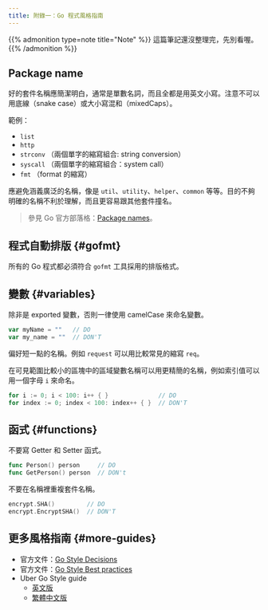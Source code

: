 ```yaml
---
title: 附錄一：Go 程式風格指南
---
```


{{% admonition type=note title="Note" %}}
這篇筆記還沒整理完，先別看喔。
{{% /admonition %}}

## Package name

好的套件名稱應簡潔明白，通常是單數名詞，而且全都是用英文小寫。注意不可以用底線（snake case）或大小寫混和（mixedCaps）。

範例：

- `list`
- `http`
- `strconv` （兩個單字的縮寫組合: string conversion）
- `syscall` （兩個單字的縮寫組合：system call）
- `fmt` （format 的縮寫）

應避免涵義廣泛的名稱，像是 `util`、`utility`、`helper`、`common` 等等。目的不夠明確的名稱不利於理解，而且更容易跟其他套件撞名。

> 參見 Go 官方部落格：[Package names](https://go.dev/blog/package-names)。

## 程式自動排版 {#gofmt}

所有的 Go 程式都必須符合 `gofmt` 工具採用的排版格式。

## 變數 {#variables}

除非是 exported 變數，否則一律使用 camelCase 來命名變數。

```go
var myName = ""   // DO
var my_name = ""  // DON'T
```

偏好短一點的名稱。例如 `request` 可以用比較常見的縮寫 `req`。

在可見範圍比較小的區塊中的區域變數名稱可以用更精簡的名稱，例如索引值可以用一個字母 `i` 來命名。

```go
for i := 0; i < 100: i++ { }              // DO
for index := 0; index < 100: index++ { }  // DON'T
```

## 函式 {#functions}

不要寫 Getter 和 Setter 函式。

```go
func Person() person     // DO
func GetPerson() person  // DON't
```

不要在名稱裡重複套件名稱。

```go
encrypt.SHA()         // DO
encrypt.EncryptSHA()  // DON'T
```

## 更多風格指南 {#more-guides}

- 官方文件：[Go Style Decisions](https://google.github.io/styleguide/go/decisions)
- 官方文件：[Go Style Best practices](https://google.github.io/styleguide/go/best-practices)
- Uber Go Style guide
  - [英文版](https://github.com/uber-go/guide/blob/master/style.md)
  - [繁體中文版](https://github.com/ianchen0119/uber_go_guide_tw)
